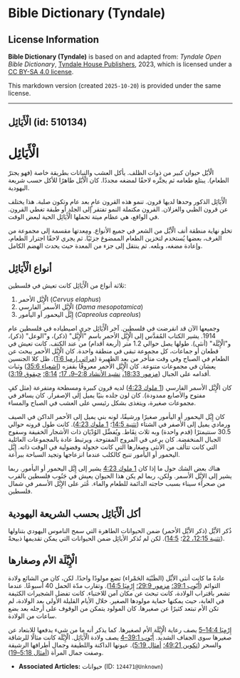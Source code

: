 # Bible Dictionary (Tyndale)

## License Information

**Bible Dictionary (Tyndale)** is based on and adapted from: _Tyndale Open Bible Dictionary_, [Tyndale House Publishers](https://tyndaleopenresources.com/), 2023, which is licensed under a [CC BY-SA 4.0 license](https://creativecommons.org/licenses/by-sa/4.0/legalcode.en).

This markdown version (created `2025-10-20`) is provided under the same license.



--------------------------------

## الْأَيَائِل (id: 510134)

الْأَيَائِل
===========

الْأيّل حيوان كبير من ذوات الظلف. يأكل العشب والنباتات بطريقة خاصة (فهو يجترّ الطعام). يبتلع طعامه ثم يجتَّره لاحقًا لمضغه مجددًا. كان الْأيّل طاهرًا للأكل حسب شريعة اليهودية.

الْأَيَائِل الذكور وحدها لديها قرون. تنمو هذه القرون عامٍ بعد عام وتكون صلبة. هذا يختلف عن قرون الظبي والغزلان. القرون مكتملة النمو تفتقر إلى الجلد أو طبقة تغطي القرون. في الواقع، هي عظام ميتة تحملها الْأَيَائِل الحية لبعض الوقت.

تخلو نهاية منطقة أنف الْأيَّل من الشعر في جميع الأنواع. ومِعدتها مقسمة إلى مجموعة من الغرف، بعضها يُستخدم لتخزين الطعام الممضوغ جزئيًا. ثم يجري لاحقًا اجترار الطعام، وإعادة مضغه، وبلعه. ثم ينتقل إلى جزء من المعدة حيث يحدث الهضم الكامل.

أنواع الْأَيَائِل
-----------------

ثلاثة أنواع من الْأَيَائِل كانت تعيش في فلسطين:

1. الْإِيَّل الأحمر (*Cervus elaphus*)
2. الْإِيَّل الأسمر الفارسي (*Dama mesopotamica*)
3. إِيَّل اليحمور أو اليأمور (*Capreolus capreolus*)

وجميعها الآن قد انقرضت في فلسطين. آخر الْأَيَائِل جرى اصيطياده في فلسطين عام 1914\. يشير الكتاب المُقدَّس إلى الْإِيَّل الأحمر باسم "الْإِيَّل" (ذكر)، و"الوعل" (ذكر)، و"الْإِيَّلَة" (أنثى). طولها يصل حوالي 1\.2 متر (أربعة أقدام) من عند الكتف. كانت تعيش في قطعان أو جماعات، كل مجموعة تبقى في منطقة واحدة. كان الْإِيَّل الأحمر يبحث عن الطعام في الصباح وفي وقت متأخر من بعد الظهيرة ([مراثي إرميا 1:6](https://ref.ly/Lam1:6)). ظل كلا الجنسين يعشان في مجموعات متنوعة. كان الْإِيَّل الأحمر معروفًا بقفزه ([إشعياء 35:6](https://ref.ly/Isa35:6)) وثبات أقدامه على الجبال ([مزمور 18:33،](https://ref.ly/Ps18:33) [نشيد الأنشاد 2:8–9، 17؛](https://ref.ly/Song2:8-Song2:9,Song2:17) [8:14؛](https://ref.ly/Song8:14) [حبقوق 3:19](https://ref.ly/Hab3:19)).

كان الْإِيَّل الأسمر الفارسي ([1 ملوك 4:23](https://ref.ly/1Kgs4:23)) لديه قرون كبيرة ومسطحة ومتفرعة (مثل كفٍ مفتوح والأصابع ممدودة). كان لون جلده بنيًا يميل إلى الإصفرار. كان يسافر في مجموعات صغيرة، ويتغذى بشكل رئيسي على العشب في الصباح والمساء.

كان إِيَّل اليحمور أو اليأمور صغيرًا ورشيقًا، لونه بني يميل إلى الأحمر الداكن في الصيف ورمادي يميل إلى الأصفر في الشتاء ([تثنية 14:5](https://ref.ly/Deut14:5)؛ [1 ملوك 4:23](https://ref.ly/1Kgs4:23)). كانت طول قرونه حوالي 30\.5 سنتيمترًا (قدم واحدة) وبه ثلاث نِقَاط. ويُفضِّل الوُدْيَان ذات الأشجار الخفيفة وسفوح الجبال المنخفضة. كان يرعى في المروج المفتوحة. ويرتبط عادة بالمجموعات العائلية التي كانت تتألف من الأنثى وصغارها التي كانت خجولة وفضولية في الوقت ذاته. إِيَّل اليحمور أو اليأمور تنبح كالكلب عندما انزعاجها وتجيد السباحة ببراعة. 

هناك بعض الشك حول ما إذا كان [1 ملوك 4:23](https://ref.ly/1Kgs4:23) يشير إلى إِيَّل اليحمور أو اليأمور. ربما يشير إلى الإِيَّل الأسمر. ولكن، ربما لم يكن هذا الحيوان يعيش في جَنُوب فلسطين بالقرب من صحراء سيناء بسبب حاجته الدائمة للطعام والماء. عُثر على الإِيَّل الأسمر في شمال فلسطين.

أكل الْأَيَائِل بحسب الشريعة اليهودية
-------------------------------------

ذُكر الأيَّل (ذكر الأيَّل الأحمر) ضمن الحيوانات الطاهرة التي سمح الناموس اليهودي بتناولها ([تثنية 12:15، 22](https://ref.ly/Deut12:15,Deut12:22)؛ [14:5](https://ref.ly/Deut14:5)). لكن لم تُذكر الأيائِل ضمن الحيوانات التي يمكن تقديمها ذبيحةً.

الْإِيَّلَة الأم وصغارها
------------------------

عادةً ما كانت أنثى الأيِّل (الظَبْيَة الحَمْراء) تضع مولودًا واحدًا. لكن، كان من الشائع ولادة التوائم ([أَيّوب 39:1؛](https://ref.ly/Job39:1) [مزمور 29:9؛](https://ref.ly/Ps29:9) [إِرْمِيَا 14:5](https://ref.ly/Jer14:5)). وتقارب مدّة الحمل 40 أسبوعًا. عندما تشعر باقتراب الولادة، كانت تبحث عن مكان آمن للاختباء. كانت تفضل الشجيرات الكثيفة في الغابة، حيث يمكنها حماية مولودها الصغير. خلال الأيام القليلة الأولى بعد الولادة، لم تكن الأم تبتعد كثيرًا عن صغيرها. كان المولود يتمكن من الوقوف على أرجله بعد بضع ساعات من الولادة.

[إِرْمِيَا 14:4–5](https://ref.ly/Jer14:4-Jer14:5) يصف رعاية الْإِيَّلَة الأم لصغيرها. كما يذكر أنه ما من شيء يدفعها للابتعاد عن صغيرها سوى الجفاف الشديد. [أَيّوب 39:1–4](https://ref.ly/Job39:1-Job39:4) يصف ولادة الْأَيَائِل. الْإِيَّلَة كانت مثالًا للرشاقة والسحر ([تكوين 49:21؛](https://ref.ly/Gen49:21) [أمثال 5:19](https://ref.ly/Prov5:19)). عيونها الداكنة واللطيفة وجمال أطرافها الرشيقة وصفت جمال المرأة ([أمثال 5:18–19](https://ref.ly/Prov5:18-Prov5:19)).

* **Associated Articles:** حيوانات (ID: `124471@Unknown`)

